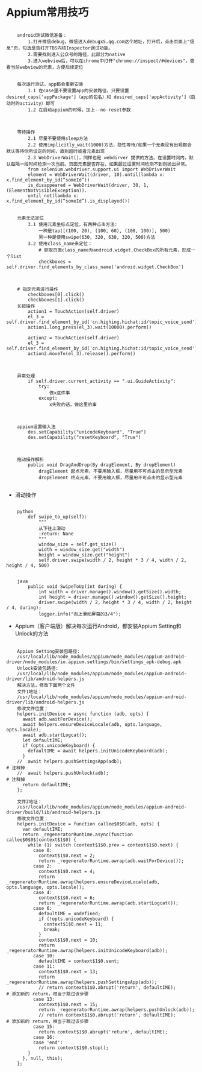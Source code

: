 # Appium常用技巧
<pre><code>
    android测试微信准备：
        1.打开微信debug，微信进入debugx5.qq.com这个地址，打开后，点击页面上"信息"页，勾选是否打开TBS内核Inspector调试功能。
        2.需要找到进入公众号的路径，此部分为native
        3.进入webview后，可以在chrome中打开"chrome://inspect/#devices"，查看当前webview的元素，方便后续定位
</pre></code>
<pre><code>
    每次运行测试，app都会重新安装
        1.1 在case里不要设置app的安装路径，只要设置desired_caps['appPackage']（app的包名）和 desired_caps['appActivity']（启动时的activity）即可
        1.2 在启动appium的时候，加上--no-reset参数
    </pre></code>
<pre><code>
    等待操作
        2.1 尽量不要使用sleep方法
        2.2 使用implicitly_wait(1000)方法，隐性等待/如果一个无素没有出现都会默认等待你所设定的时间，直到超时或者元素出现
        2.3 WebDriverWait()，同样也是 webdirver 提供的方法。在设置时间内，默认每隔一段时间检测一次当前。页面元素是否存在，如果超过设置时间检测不到则抛出异常。
        from selenium.webdriver.support.ui import WebDriverWait
        element = WebDriverWait(driver, 10).until(lambda x: x.find_element_by_id(“someId”))
        is_disappeared = WebDriverWait(driver, 30, 1, (ElementNotVisibleException)).
        until_not(lambda x: x.find_element_by_id(“someId”).is_displayed())
</pre></code>
<pre><code>
    元素无法定位
        3.1 使用元素坐标点定位，有两种点击方法:
            一种是tap([(100, 20), (100, 60), (100, 100)], 500)
            另一种是使用swipe(630, 320, 630, 320, 500)方法
        3.2 使用class_name来定位：
            # 获取页面class_name为android.widget.CheckBox的所有元素，形成一个list
            checkboxes = self.driver.find_elements_by_class_name('android.widget.CheckBox')
   </pre></code>
<pre><code>
    # 指定元素进行操作
        checkboxes[0].click()
        checkboxes[1].click()
    长按操作
        action1 = TouchAction(self.driver)
        el_3 = self.driver.find_element_by_id('cn.highing.hichat:id/topic_voice_send')
        action1.long_press(el_3).wait(10000).perform()
        
        action2 = TouchAction(self.driver)
        el_3 = self.driver.find_element_by_id('cn.highing.hichat:id/topic_voice_send')
        action2.moveTo(el_3).release().perform()
        </pre></code>
<pre><code>
    异常处理
        if self.driver.current_activity == ".ui.GuideActivity":
            try:
                做x这件事
            except:
                x失败的话，做这里的事
                </pre></code>
<pre><code>
    appium设置输入法
        des.setCapability("unicodeKeyboard", "True")
        des.setCapability("resetKeyboard", "True")
        </pre></code>
<pre><code>
    拖动操作解析
        public void DragAndDrop(By dragElement, By dropElement)
            dragElement 起点元素，不要用输入框，尽量用不可点击的显示型元素
            dropElement 终点元素，不要用输入框，尽量用不可点击的显示型元素
            </pre></code>

* 滑动操作
<pre><code>
    python
        def swipe_to_up(self):
            """
            从下往上滑动
            :return: None
            """
            window_size = self.get_size()
            width = window_size.get("width")
            height = window_size.get("height")
            self.driver.swipe(width / 2, height * 3 / 4, width / 2, height / 4, 500)
</pre></code>
<pre><code>
    java
        public void SwipeToUp(int during) {
            int width = driver.manage().window().getSize().width;
            int height = driver.manage().window().getSize().height;
            driver.swipe(width / 2, height * 3 / 4, width / 2, height / 4, during);
            logger.info("向上滑动屏幕的3/4");
</pre></code>
* Appium（客户端版）解决每次运行Android，都安装Appium Setting和Unlock的方法
<pre><code>
    Appium Setting安装包路径:
    /usr/local/lib/node_modules/appium/node_modules/appium-android-driver/node_modules/io.appium.settings/bin/settings_apk-debug.apk
    Unlock安装包路径:
    /usr/local/lib/node_modules/appium/node_modules/appium-android-driver/lib/android-helpers.js
    解决方法，修改下面两个文件
    文件1地址：
    /usr/local/lib/node_modules/appium/node_modules/appium-android-driver/lib/android-helpers.js
    修改文件位置：
    helpers.initDevice = async function (adb, opts) {
      await adb.waitForDevice();
      await helpers.ensureDeviceLocale(adb, opts.language, opts.locale);
      await adb.startLogcat();
      let defaultIME;
      if (opts.unicodeKeyboard) {
        defaultIME = await helpers.initUnicodeKeyboard(adb);
      }
    //  await helpers.pushSettingsApp(adb);                                         # 注释掉
    //  await helpers.pushUnlock(adb);                                              # 注释掉
      return defaultIME;
    };
    
    文件2地址：
    /usr/local/lib/node_modules/appium/node_modules/appium-android-driver/build/lib/android-helpers.js
    修改文件位置：
    helpers.initDevice = function callee$0$0(adb, opts) {
      var defaultIME;
      return _regeneratorRuntime.async(function callee$0$0$(context$1$0) {
        while (1) switch (context$1$0.prev = context$1$0.next) {
          case 0:
            context$1$0.next = 2;
            return _regeneratorRuntime.awrap(adb.waitForDevice());
          case 2:
            context$1$0.next = 4;
            return _regeneratorRuntime.awrap(helpers.ensureDeviceLocale(adb, opts.language, opts.locale));
          case 4:
            context$1$0.next = 6;
            return _regeneratorRuntime.awrap(adb.startLogcat());
          case 6:
            defaultIME = undefined;
            if (!opts.unicodeKeyboard) {
              context$1$0.next = 11;
              break;
            }
            context$1$0.next = 10;
            return _regeneratorRuntime.awrap(helpers.initUnicodeKeyboard(adb));
          case 10:
            defaultIME = context$1$0.sent;
          case 11:
            context$1$0.next = 13;
            return _regeneratorRuntime.awrap(helpers.pushSettingsApp(adb));
            // return context$1$0.abrupt('return', defaultIME);                     # 添加新的 return，相当于跳过该步骤
          case 13:
            context$1$0.next = 15;
            return _regeneratorRuntime.awrap(helpers.pushUnlock(adb));
            // return context$1$0.abrupt('return', defaultIME);                     # 添加新的 return，相当于跳过该步骤
          case 15:
            return context$1$0.abrupt('return', defaultIME);
          case 16:
          case 'end':
            return context$1$0.stop();
        }
      }, null, this);
    };
</pre></code>
